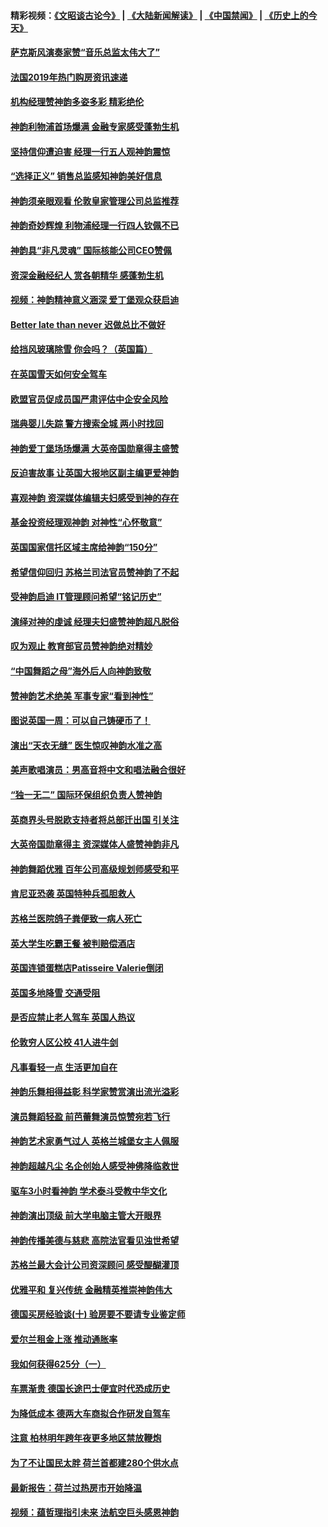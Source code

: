 #### 精彩视频：[《文昭谈古论今》](https://github.com/gfw-breaker/wenzhao/blob/master/README.md?t=01280930) | [《大陆新闻解读》](https://github.com/gfw-breaker/ntdtv-comedy/blob/master/README.md?t=01280930) | [《中国禁闻》](https://github.com/gfw-breaker/ntdtv-news/blob/master/README.md?t=01280930) | [《历史上的今天》](https://github.com/gfw-breaker/today-in-history/blob/master/README.md?t=01280930) 

#### [萨克斯风演奏家赞“音乐总监太伟大了”](../pages/nsc974/n11007174.md?t=01280930) 

#### [法国2019年热门购房资讯速递](../pages/nsc974/n10947033.md?t=01280930) 

#### [机构经理赞神韵多姿多彩 精彩绝伦](../pages/nsc974/n11006484.md?t=01280930) 

#### [神韵利物浦首场爆满 金融专家感受蓬勃生机](../pages/nsc974/n11006697.md?t=01280930) 

#### [坚持信仰遭迫害 经理一行五人观神韵震惊](../pages/nsc974/n11006523.md?t=01280930) 

#### [“选择正义” 销售总监感知神韵美好信息](../pages/nsc974/n11006437.md?t=01280930) 

#### [神韵须亲眼观看 伦敦皇家管理公司总监推荐](../pages/nsc974/n11006402.md?t=01280930) 

#### [神韵奇妙辉煌 利物浦经理一行四人钦佩不已](../pages/nsc974/n11006397.md?t=01280930) 

#### [神韵具“非凡灵魂” 国际核能公司CEO赞佩](../pages/nsc974/n11006353.md?t=01280930) 

#### [资深金融经纪人 赏各朝精华 感蓬勃生机](../pages/nsc974/n11006347.md?t=01280930) 

#### [视频：神韵精神意义涵深 爱丁堡观众获启迪](../pages/nsc974/n11004622.md?t=01280930) 

#### [Better late than never 迟做总比不做好](../pages/nsc974/n11004768.md?t=01280930) 

#### [给挡风玻璃除雪 你会吗？（英国篇）](../pages/nsc974/n11004765.md?t=01280930) 

#### [在英国雪天如何安全驾车](../pages/nsc974/n11004758.md?t=01280930) 

#### [欧盟官员促成员国严肃评估中企安全风险](../pages/nsc974/n11004719.md?t=01280930) 

#### [瑞典婴儿失踪 警方搜索全城 两小时找回](../pages/nsc974/n11004065.md?t=01280930) 

#### [神韵爱丁堡场场爆满 大英帝国勋章得主盛赞](../pages/nsc974/n11003114.md?t=01280930) 

#### [反迫害故事 让英国大报地区副主编更爱神韵](../pages/nsc974/n11003184.md?t=01280930) 

#### [喜观神韵 资深媒体编辑夫妇感受到神的存在](../pages/nsc974/n11003116.md?t=01280930) 

#### [基金投资经理观神韵 对神性“心怀敬意”](../pages/nsc974/n11003069.md?t=01280930) 

#### [英国国家信托区域主席给神韵“150分”](../pages/nsc974/n11003048.md?t=01280930) 

#### [希望信仰回归 苏格兰司法官员赞神韵了不起](../pages/nsc974/n11003060.md?t=01280930) 

#### [受神韵启迪 IT管理顾问希望“铭记历史”](../pages/nsc974/n11003055.md?t=01280930) 

#### [演绎对神的虔诚 经理夫妇盛赞神韵超凡脱俗](../pages/nsc974/n11003014.md?t=01280930) 

#### [叹为观止 教育部官员赞神韵绝对精妙](../pages/nsc974/n11003000.md?t=01280930) 

#### [“中国舞蹈之母”海外后人向神韵致敬](../pages/nsc974/n11002983.md?t=01280930) 

#### [赞神韵艺术绝美 军事专家“看到神性”](../pages/nsc974/n11002960.md?t=01280930) 

#### [图说英国一周：可以自己铸硬币了！](../pages/nsc974/n11002835.md?t=01280930) 

#### [演出“天衣无缝” 医生惊叹神韵水准之高](../pages/nsc974/n11002806.md?t=01280930) 

#### [美声歌唱演员：男高音将中文和唱法融合很好](../pages/nsc974/n11002784.md?t=01280930) 

#### [“独一无二” 国际环保组织负责人赞神韵](../pages/nsc974/n11002679.md?t=01280930) 

#### [英商界头号脱欧支持者将总部迁出国 引关注](../pages/nsc974/n11002435.md?t=01280930) 

#### [大英帝国勋章得主 资深媒体人盛赞神韵非凡](../pages/nsc974/n11002544.md?t=01280930) 

#### [神韵舞蹈优雅 百年公司高级规划师感受和平](../pages/nsc974/n11002532.md?t=01280930) 

#### [肯尼亚恐袭 英国特种兵孤胆救人](../pages/nsc974/n11002522.md?t=01280930) 

#### [苏格兰医院鸽子粪便致一病人死亡](../pages/nsc974/n11002503.md?t=01280930) 

#### [英大学生吃霸王餐 被判赔偿酒店](../pages/nsc974/n11002494.md?t=01280930) 

#### [英国连锁蛋糕店Patisseire Valerie倒闭](../pages/nsc974/n11002478.md?t=01280930) 

#### [英国多地降雪 交通受阻](../pages/nsc974/n11002473.md?t=01280930) 

#### [是否应禁止老人驾车 英国人热议](../pages/nsc974/n11002456.md?t=01280930) 

#### [伦敦穷人区公校 41人进牛剑](../pages/nsc974/n11002447.md?t=01280930) 

#### [凡事看轻一点 生活更加自在](../pages/nsc974/n11001530.md?t=01280930) 

#### [神韵乐舞相得益彰 科学家赞赏演出流光溢彩](../pages/nsc974/n11000482.md?t=01280930) 

#### [演员舞蹈轻盈 前芭蕾舞演员惊赞宛若飞行](../pages/nsc974/n11000679.md?t=01280930) 

#### [神韵艺术家勇气过人 英格兰城堡女主人佩服](../pages/nsc974/n11000611.md?t=01280930) 

#### [神韵超越凡尘 名企创始人感受神佛降临救世](../pages/nsc974/n11000367.md?t=01280930) 

#### [驱车3小时看神韵 学术泰斗受教中华文化](../pages/nsc974/n11000203.md?t=01280930) 

#### [神韵演出顶级 前大学电脑主管大开眼界](../pages/nsc974/n11000267.md?t=01280930) 

#### [神韵传播美德与慈悲 高院法官看见浊世希望](../pages/nsc974/n11000186.md?t=01280930) 

#### [苏格兰最大会计公司资深顾问 感受醍醐灌顶](../pages/nsc974/n11000151.md?t=01280930) 

#### [优雅平和 复兴传统 金融精英推崇神韵伟大](../pages/nsc974/n11000074.md?t=01280930) 

#### [德国买房经验谈(十) 验房要不要请专业鉴定师](../pages/nsc974/n10998982.md?t=01280930) 

#### [爱尔兰租金上涨 推动通胀率](../pages/nsc974/n10998953.md?t=01280930) 

#### [我如何获得625分（一）](../pages/nsc974/n10998868.md?t=01280930) 

#### [车票渐贵 德国长途巴士便宜时代恐成历史](../pages/nsc974/n10996183.md?t=01280930) 

#### [为降低成本 德两大车商拟合作研发自驾车](../pages/nsc974/n10996237.md?t=01280930) 

#### [注意 柏林明年跨年夜更多地区禁放鞭炮](../pages/nsc974/n10996257.md?t=01280930) 

#### [为了不让国民太胖 荷兰首都建280个供水点](../pages/nsc974/n10996114.md?t=01280930) 

#### [最新报告：荷兰过热房市开始降温](../pages/nsc974/n10996082.md?t=01280930) 

#### [视频：蕴哲理指引未来 法航空巨头感恩神韵](../pages/nsc974/n10992381.md?t=01280930) 

